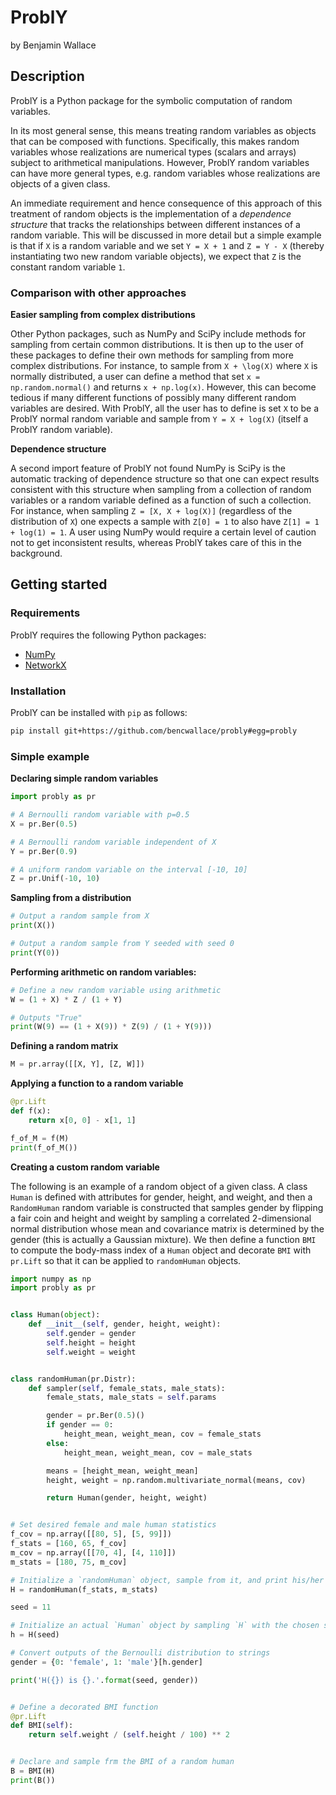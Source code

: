 # ProblY
by Benjamin Wallace

## Description

ProblY is a Python package for the symbolic computation of random variables.

In its most general sense, this means treating random variables as objects that can be composed with functions. Specifically, this makes random variables whose realizations are numerical types (scalars and arrays) subject to arithmetical manipulations. However, ProblY random variables can have more general types, e.g. random variables whose realizations are objects of a given class.

An immediate requirement and hence consequence of this approach of this treatment of random objects is the implementation of a *dependence structure* that tracks the relationships between different instances of a random variable. This will be discussed in more detail but a simple example is that if `X` is a random variable and we set `Y = X + 1` and `Z = Y - X` (thereby instantiating two new random variable objects), we expect that `Z` is the constant random variable `1`.

### Comparison with other approaches

**Easier sampling from complex distributions**

Other Python packages, such as NumPy and SciPy include methods for sampling from certain common distributions. It is then up to the user of these packages to define their own methods for sampling from more complex distributions. For instance, to sample from `X + \log(X)` where `X` is normally distributed, a user can define a method that set `x = np.random.normal()` and returns `x + np.log(x)`. However, this can become tedious if many different functions of possibly many different random variables are desired. With ProblY, all the user has to define is set `X` to be a ProblY normal random variable and sample from
`Y = X + log(X)` (itself a ProblY random variable).

**Dependence structure**

A second import feature of ProblY not found NumPy is SciPy is the automatic tracking of dependence structure so that one can expect results consistent with this structure when sampling from a collection of random variables or a random variable defined as a function of such a collection.
For instance, when sampling `Z = [X, X + log(X)]` (regardless of the distribution of `X`) one expects a sample with `Z[0] = 1` to also have `Z[1] = 1 + log(1) = 1`. A user using NumPy would require a certain level of caution not to get inconsistent results, whereas ProblY takes care of this in the background.

## Getting started

### Requirements

ProblY requires the following Python packages:
* [NumPy](http://www.numpy.org/)
* [NetworkX](https://networkx.github.io/)

### Installation

ProblY can be installed with `pip` as follows:
```bash
pip install git+https://github.com/bencwallace/probly#egg=probly
```
### Simple example

**Declaring simple random variables**
```python
import probly as pr

# A Bernoulli random variable with p=0.5
X = pr.Ber(0.5)

# A Bernoulli random variable independent of X
Y = pr.Ber(0.9)

# A uniform random variable on the interval [-10, 10]
Z = pr.Unif(-10, 10)
```

**Sampling from a distribution**
```python
# Output a random sample from X
print(X())

# Output a random sample from Y seeded with seed 0
print(Y(0))
```

**Performing arithmetic on random variables:**
```python
# Define a new random variable using arithmetic
W = (1 + X) * Z / (1 + Y)

# Outputs "True"
print(W(9) == (1 + X(9)) * Z(9) / (1 + Y(9)))
```

**Defining a random matrix**
```python
M = pr.array([[X, Y], [Z, W]])
```

**Applying a function to a random variable**
```python
@pr.Lift
def f(x):
	return x[0, 0] - x[1, 1]

f_of_M = f(M)
print(f_of_M())
```

**Creating a custom random variable**

The following is an example of a random object of a given class.
A class `Human` is defined with attributes for gender, height, and weight,
and then a `RandomHuman` random variable is constructed that samples
gender by flipping a fair coin and height and weight by sampling a
correlated 2-dimensional normal distribution whose mean and covariance
matrix is determined by the gender (this is actually a Gaussian mixture).
We then define a function `BMI` to compute the body-mass index of a
`Human` object and decorate `BMI` with `pr.Lift` so that it can be applied
to `randomHuman` objects.
```python
import numpy as np
import probly as pr


class Human(object):
    def __init__(self, gender, height, weight):
        self.gender = gender
        self.height = height
        self.weight = weight


class randomHuman(pr.Distr):
    def sampler(self, female_stats, male_stats):
        female_stats, male_stats = self.params

        gender = pr.Ber(0.5)()
        if gender == 0:
            height_mean, weight_mean, cov = female_stats
        else:
            height_mean, weight_mean, cov = male_stats

        means = [height_mean, weight_mean]
        height, weight = np.random.multivariate_normal(means, cov)

        return Human(gender, height, weight)


# Set desired female and male human statistics
f_cov = np.array([[80, 5], [5, 99]])
f_stats = [160, 65, f_cov]
m_cov = np.array([[70, 4], [4, 110]])
m_stats = [180, 75, m_cov]

# Initialize a `randomHuman` object, sample from it, and print his/her gender
H = randomHuman(f_stats, m_stats)

seed = 11

# Initialize an actual `Human` object by sampling `H` with the chosen seed
h = H(seed)

# Convert outputs of the Bernoulli distribution to strings
gender = {0: 'female', 1: 'male'}[h.gender]

print('H({}) is {}.'.format(seed, gender))


# Define a decorated BMI function
@pr.Lift
def BMI(self):
    return self.weight / (self.height / 100) ** 2


# Declare and sample frm the BMI of a random human
B = BMI(H)
print(B())
```
